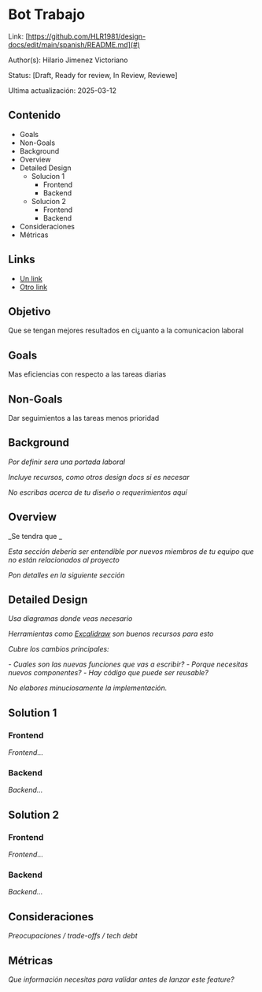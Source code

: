 # Bot Trabajo
Link: [https://github.com/HLR1981/design-docs/edit/main/spanish/README.md](#)

Author(s): Hilario Jimenez Victoriano

Status: [Draft, Ready for review, In Review, Reviewe]

Ultima actualización: 2025-03-12

## Contenido
- Goals
- Non-Goals
- Background
- Overview
- Detailed Design
  - Solucion 1
    - Frontend
    - Backend
  - Solucion 2
    - Frontend
    - Backend
- Consideraciones
- Métricas

## Links
- [Un link](#)
- [Otro link](#)

## Objetivo
Que se tengan mejores resultados en ci¿uanto a la comunicacion laboral

## Goals
Mas eficiencias con respecto a las tareas diarias
## Non-Goals
Dar seguimientos a las tareas menos prioridad

## Background
_Por definir sera una portada laboral_

_Incluye recursos, como otros design docs si es necesar_

_No escribas acerca de tu diseño o requerimientos aquí_

## Overview
_Se tendra que _

_Esta sección debería ser entendible por nuevos miembros de tu equipo que no están relacionados al proyecto_

_Pon detalles en la siguiente sección_

## Detailed Design
_Usa diagramas donde veas necesario_

_Herramientas como [Excalidraw](https://excalidraw.com) son buenos recursos para esto_

_Cubre los cambios principales:_

 _- Cuales son las nuevas funciones que vas a escribir?_
 _- Porque necesitas nuevos componentes?_
 _- Hay código que puede ser reusable?_

_No elabores minuciosamente la implementación._

## Solution 1
### Frontend
_Frontend…_
### Backend
_Backend…_

## Solution 2
### Frontend
_Frontend…_
### Backend
_Backend…_

## Consideraciones
_Preocupaciones / trade-offs / tech debt_

## Métricas
_Que información necesitas para validar antes de lanzar este feature?_
